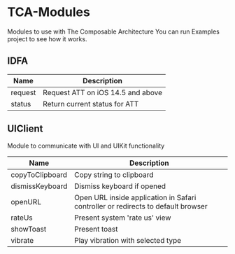 # TCA-Modules
Modules to use with The Composable Architecture
You can run Examples project to see how it works.


## IDFA

| Name  | Description |
| ------------- | ------------- |
| request | Request ATT on iOS 14.5 and above  |
| status  | Return current status for ATT |

## UIClient

Module to communicate with UI and UIKit functionality 

| Name  | Description |
| ------------- | ------------- |
| copyToClipboard | Copy string to clipboard  |
| dismissKeyboard  | Dismiss keyboard if opened |
| openURL  | Open URL inside application in Safari controller or redirects to default browser |
| rateUs  | Present system 'rate us' view |
| showToast  | Present toast |
| vibrate  | Play vibration with selected type |

